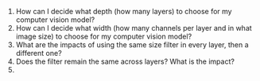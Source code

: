 1. How can I decide what depth (how many layers) to choose for my computer vision model?
2. How can I decide what width (how many channels per layer and in what image size) to choose for my computer vision model?
3. What are the impacts of using the same size filter in every layer, then a different one?
4. Does the filter remain the same across layers? What is the impact?
5. 
